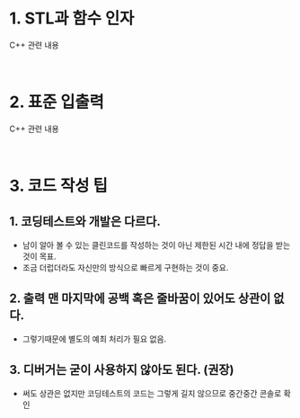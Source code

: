 # 1. STL과 함수 인자

C++ 관련 내용

<br>

# 2. 표준 입출력

C++ 관련 내용

<br>

# 3. 코드 작성 팁

## 1. 코딩테스트와 개발은 다르다.

- 남이 알아 볼 수 있는 클린코드를 작성하는 것이 아닌 제한된 시간 내에 정답을 받는 것이 목표.
- 조금 더럽더라도 자신만의 방식으로 빠르게 구현하는 것이 중요.

## 2. 출력 맨 마지막에 공백 혹은 줄바꿈이 있어도 상관이 없다.

- 그렇기때문에 별도의 예최 처리가 필요 없음.

## 3. 디버거는 굳이 사용하지 않아도 된다. (권장)

- 써도 상관은 없지만 코딩테스트의 코드는 그렇게 길지 않으므로 중간중간 콘솔로 확인
